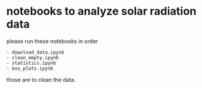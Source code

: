 
# notebooks to analyze solar radiation data

please run these notebooks in order

    - download_data.ipynb
    - clean_empty.ipynb
    - statistics.ipynb
    - box_plots.ipynb

those are to clean the data.

